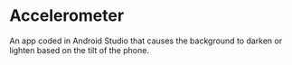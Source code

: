# Accelerometer
An app coded in Android Studio that causes the background to darken or lighten based on the tilt of the phone. 
